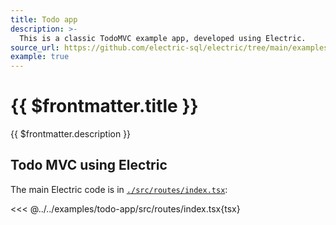 ```yaml
---
title: Todo app
description: >-
  This is a classic TodoMVC example app, developed using Electric.
source_url: https://github.com/electric-sql/electric/tree/main/examples/todo-app
example: true
---
```


# {{ $frontmatter.title }}

{{ $frontmatter.description }}

<DemoCTAs :demo="$frontmatter" />

## Todo MVC using Electric

The main Electric code is in [`./src/routes/index.tsx`](https://github.com/electric-sql/electric/blob/main/examples/todo-app/src/routes/index.tsx):

<<< @../../examples/todo-app/src/routes/index.tsx{tsx}

<DemoCTAs :demo="$frontmatter" />
